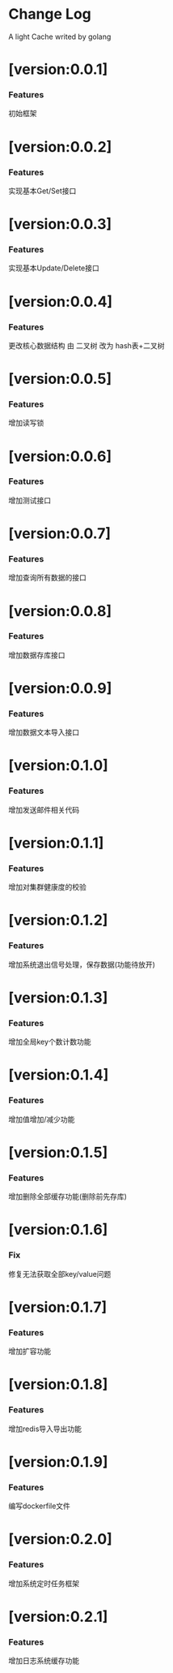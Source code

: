 # Change Log

A light Cache writed by golang

# [version:0.0.1]
### Features
初始框架

# [version:0.0.2]
### Features
实现基本Get/Set接口


# [version:0.0.3]
### Features
实现基本Update/Delete接口

# [version:0.0.4]
### Features
更改核心数据结构 由 二叉树 改为 hash表+二叉树

# [version:0.0.5]
### Features
增加读写锁

# [version:0.0.6]
### Features
增加测试接口

# [version:0.0.7]
### Features
增加查询所有数据的接口

# [version:0.0.8]
### Features
增加数据存库接口

# [version:0.0.9]
### Features
增加数据文本导入接口

# [version:0.1.0]
### Features
增加发送邮件相关代码

# [version:0.1.1]
### Features
增加对集群健康度的校验

# [version:0.1.2]
### Features
增加系统退出信号处理，保存数据(功能待放开)

# [version:0.1.3]
### Features
增加全局key个数计数功能

# [version:0.1.4]
### Features
增加值增加/减少功能

# [version:0.1.5]
### Features
增加删除全部缓存功能(删除前先存库)

# [version:0.1.6]
### Fix
修复无法获取全部key/value问题

# [version:0.1.7]
### Features
增加扩容功能

# [version:0.1.8]
### Features
增加redis导入导出功能

# [version:0.1.9]
### Features
编写dockerfile文件

# [version:0.2.0]
### Features
增加系统定时任务框架

# [version:0.2.1]
### Features
增加日志系统缓存功能